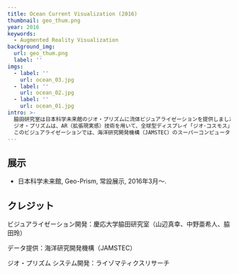 ```yaml
---
title: Ocean Current Visualization (2016)
thumbnail: geo_thum.png
year: 2016
keywords:
  - Augmented Reality Visualization
background_img:
  url: geo_thum.png
  label: ''
imgs:
  - label: ''
    url: ocean_03.jpg
  - label: ''
    url: ocean_02.jpg
  - label: ''
    url: ocean_01.jpg
intro: >-
  脇田研究室は日本科学未来館のジオ・プリズムに流体ビジュアライゼーションを提供しました。
  ジオ・プリズムは、AR（拡張現実感）技術を用いて、全球型ディスプレイ「ジオ･コスモス」にデータやシミュレーションを重ねて表示できるシステムです。
  このビジュアライゼーションでは、海洋研究開発機構（JAMSTEC）のスーパーコンピュータ「地球シミュレータ」によって計算された超高解像度海洋大循環モデルOFESのデータを使い、地球上の波の動きを3つの詳細度で可視化しています。
---
```




## 展示

- 日本科学未来館, Geo-Prism, 常設展示, 2016年3月〜.

## クレジット

ビジュアライゼーション開発：慶応大学脇田研究室（山辺真幸、中野亜希人、脇田玲）

データ提供：海洋研究開発機構（JAMSTEC）

ジオ・プリズム システム開発：ライゾマティクスリサーチ
